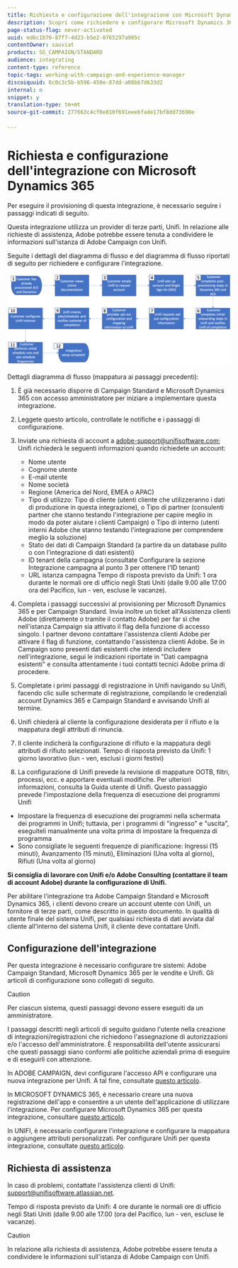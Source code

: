 ```yaml
---
title: Richiesta e configurazione dell'integrazione con Microsoft Dynamics 365
description: Scopri come richiedere e configurare Microsoft Dynamics 365 con integrazione Campaign Standard
page-status-flag: never-activated
uuid: ed6c1b76-87f7-4d23-b5e2-0765297a905c
contentOwner: sauviat
products: SG_CAMPAIGN/STANDARD
audience: integrating
content-type: reference
topic-tags: working-with-campaign-and-experience-manager
discoiquuid: 6c0c3c5b-b596-459e-87dd-a06bb7d633d2
internal: n
snippet: y
translation-type: tm+mt
source-git-commit: 277663c4cf0e810f691eeebfade17bf8dd73698e

---
```



# Richiesta e configurazione dell&#39;integrazione con Microsoft Dynamics 365

Per eseguire il provisioning di questa integrazione, è necessario seguire i passaggi indicati di seguito.

Questa integrazione utilizza un provider di terze parti, Unifi.  In relazione alle richieste di assistenza, Adobe potrebbe essere tenuta a condividere le informazioni sull&#39;istanza di Adobe Campaign con Unifi.

Seguite i dettagli del diagramma di flusso e del diagramma di flusso riportati di seguito per richiedere e configurare l&#39;integrazione.

![](assets/provisioning-wf.png)

Dettagli diagramma di flusso (mappatura ai passaggi precedenti):

1. È già necessario disporre di Campaign Standard e Microsoft Dynamics 365 con accesso amministratore per iniziare a implementare questa integrazione.

1. Leggete questo articolo, controllate le notifiche e i passaggi di configurazione.

1. Inviate una richiesta di account a adobe-support@unifisoftware.com; Unifi richiederà le seguenti informazioni quando richiedete un account:
   * Nome utente
   * Cognome utente
   * E-mail utente
   * Nome società
   * Regione (America del Nord, EMEA o APAC)
   * Tipo di utilizzo:  Tipo di cliente (utenti cliente che utilizzeranno i dati di produzione in questa integrazione), o Tipo di partner (consulenti partner che stanno testando l&#39;integrazione per capire meglio in modo da poter aiutare i clienti Campaign) o Tipo di interno (utenti interni Adobe che stanno testando l&#39;integrazione per comprendere meglio la soluzione)
   * Stato dei dati di Campaign Standard (a partire da un database pulito o con l&#39;integrazione di dati esistenti)
   * ID tenant della campagna (consultate Configurare la sezione Integrazione campagna al punto 3 per ottenere l&#39;ID tenant)
   * URL istanza campagna
   Tempo di risposta previsto da Unifi: 1 ora durante le normali ore di ufficio negli Stati Uniti (dalle 9.00 alle 17.00 ora del Pacifico, lun - ven, escluse le vacanze).

1. Completa i passaggi successivi al provisioning per Microsoft Dynamics 365 e per Campaign Standard.
Invia inoltre un ticket all&#39;Assistenza clienti Adobe (direttamente o tramite il contatto Adobe) per far sì che nell&#39;istanza Campaign sia attivato il flag della funzione di accesso singolo. I partner devono contattare l&#39;assistenza clienti Adobe per attivare il flag di funzione, contattando l&#39;assistenza clienti Adobe.
Se in Campaign sono presenti dati esistenti che intendi includere nell&#39;integrazione, segui le indicazioni riportate in &quot;Dati campagna esistenti&quot; e consulta attentamente i tuoi contatti tecnici Adobe prima di procedere.

1. Completate i primi passaggi di registrazione in Unifi navigando su Unifi, facendo clic sulle schermate di registrazione, compilando le credenziali account Dynamics 365 e Campaign Standard e avvisando Unifi al termine.

1. Unifi chiederà al cliente la configurazione desiderata per il rifiuto e la mappatura degli attributi di rinuncia.

1. Il cliente indicherà la configurazione di rifiuto e la mappatura degli attributi di rifiuto selezionati.
Tempo di risposta previsto da Unifi: 1 giorno lavorativo (lun - ven, esclusi i giorni festivi)

1. La configurazione di Unifi prevede la revisione di mappature OOTB, filtri, processi, ecc. e apportare eventuali modifiche.  Per ulteriori informazioni, consulta la Guida utente di Unifi.
Questo passaggio prevede l&#39;impostazione della frequenza di esecuzione dei programmi Unifi
* Impostare la frequenza di esecuzione dei programmi nella schermata dei programmi in Unifi; tuttavia, per i programmi di &quot;ingresso&quot; e &quot;uscita&quot;, eseguiteli manualmente una volta prima di impostare la frequenza di programma
* Sono consigliate le seguenti frequenze di pianificazione: Ingressi (15 minuti), Avanzamento (15 minuti), Eliminazioni (Una volta al giorno), Rifiuti (Una volta al giorno)

**Si consiglia di lavorare con Unifi e/o Adobe Consulting (contattare il team di account Adobe) durante la configurazione di Unifi.**

Per abilitare l&#39;integrazione tra Adobe Campaign Standard e Microsoft Dynamics 365, i clienti devono creare un account utente con Unifi, un fornitore di terze parti, come descritto in questo documento.   In qualità di utente finale del sistema Unifi, per qualsiasi richiesta di dati avviata dal cliente all&#39;interno del sistema Unifi, il cliente deve contattare Unifi.

## Configurazione dell&#39;integrazione

Per questa integrazione è necessario configurare tre sistemi: Adobe Campaign Standard, Microsoft Dynamics 365 per le vendite e Unifi. Gli articoli di configurazione sono collegati di seguito.

>[!CAUTION]
>
>Per ciascun sistema, questi passaggi devono essere eseguiti da un amministratore.
>
>I passaggi descritti negli articoli di seguito guidano l&#39;utente nella creazione di integrazioni/registrazioni che richiedono l&#39;assegnazione di autorizzazioni e/o l&#39;accesso dell&#39;amministratore.  È responsabilità dell&#39;utente assicurarsi che questi passaggi siano conformi alle politiche aziendali prima di eseguire e di eseguirli con attenzione.

In ADOBE CAMPAIGN, devi configurare l&#39;accesso API e configurare una nuova integrazione per Unifi. A tal fine, consultate [questo articolo](../../integrating/using/configure-adobe-io-for-ms-dynamic.md).

In MICROSOFT DYNAMICS 365, è necessario creare una nuova registrazione dell&#39;app e consentire a un utente dell&#39;applicazione di utilizzare l&#39;integrazione.  Per configurare Microsoft Dynamics 365 per questa integrazione, consultare [questo articolo](../../integrating/using/configure-microsoft-dynamics-365-for-campaign-integration.md).

In UNIFI, è necessario configurare l&#39;integrazione e configurare la mappatura o aggiungere attributi personalizzati. Per configurare Unifi per questa integrazione, consultate [questo articolo](../../integrating/using/configure-unifi-for-microsoft-dynamics-365-integration.md).

## Richiesta di assistenza

In caso di problemi, contattate l&#39;assistenza clienti di Unifi: [support@unifisoftware.atlassian.net](mailto:support@unifisoftware.atlassian.net).

Tempo di risposta previsto da Unifi: 4 ore durante le normali ore di ufficio negli Stati Uniti (dalle 9.00 alle 17.00 (ora del Pacifico, lun - ven, escluse le vacanze).

>[!CAUTION]
>
>In relazione alla richiesta di assistenza, Adobe potrebbe essere tenuta a condividere le informazioni sull&#39;istanza di Adobe Campaign con Unifi.